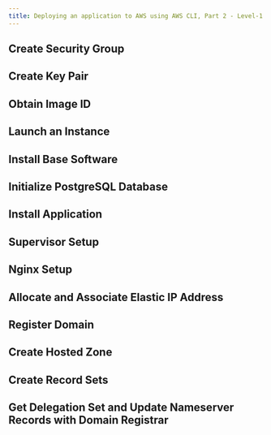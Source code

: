 ```yaml
---
title: Deploying an application to AWS using AWS CLI, Part 2 - Level-1
---
```


## Create Security Group

## Create Key Pair

## Obtain Image ID

## Launch an Instance

## Install Base Software

## Initialize PostgreSQL Database

## Install Application

## Supervisor Setup

## Nginx Setup

## Allocate and Associate Elastic IP Address

## Register Domain

## Create Hosted Zone

## Create Record Sets

## Get Delegation Set and Update Nameserver Records with Domain Registrar
